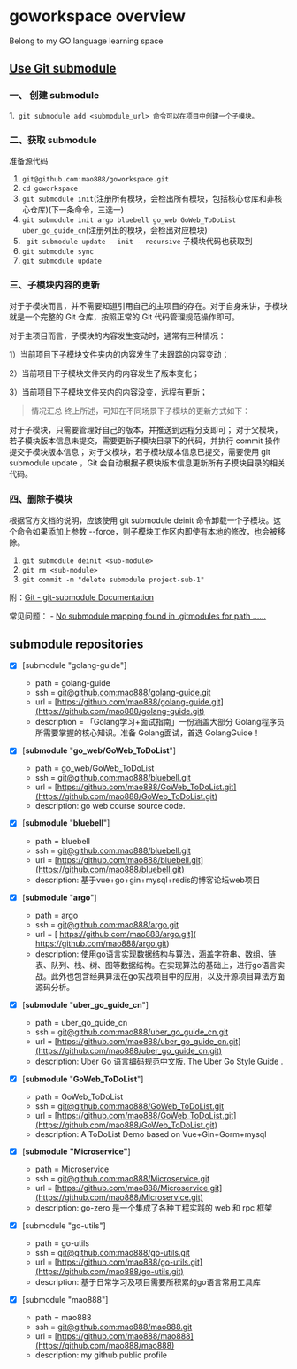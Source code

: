 # goworkspace overview
Belong to my GO language learning space

## [Use Git submodule](https://zhuanlan.zhihu.com/p/87053283)
### 一、 创建 submodule
  1.` git submodule add <submodule_url> 命令可以在项目中创建一个子模块。`

### 二、获取 submodule

准备源代码

1. `git@github.com:mao888/goworkspace.git`
2. `cd goworkspace`
3. `git submodule init`(注册所有模块，会检出所有模块，包括核心仓库和非核心仓库)(下一条命令，三选一)
4. `git submodule init argo bluebell go_web GoWeb_ToDoList uber_go_guide_cn`(注册列出的模块，会检出对应模块)
5. ` git submodule update --init --recursive`  子模块代码也获取到
6. `git submodule sync`
7. `git submodule update`

### 三、子模块内容的更新
对于子模块而言，并不需要知道引用自己的主项目的存在。对于自身来讲，子模块就是一个完整的 Git 仓库，按照正常的 Git 代码管理规范操作即可。

对于主项目而言，子模块的内容发生变动时，通常有三种情况：

1）当前项目下子模块文件夹内的内容发生了未跟踪的内容变动；

2）当前项目下子模块文件夹内的内容发生了版本变化；

3）当前项目下子模块文件夹内的内容没变，远程有更新；


> 情况汇总
终上所述，可知在不同场景下子模块的更新方式如下：

对于子模块，只需要管理好自己的版本，并推送到远程分支即可；
对于父模块，若子模块版本信息未提交，需要更新子模块目录下的代码，并执行 commit 操作提交子模块版本信息；
对于父模块，若子模块版本信息已提交，需要使用 git submodule update ，Git 会自动根据子模块版本信息更新所有子模块目录的相关代码。
### 四、删除子模块
根据官方文档的说明，应该使用 git submodule deinit 命令卸载一个子模块。这个命令如果添加上参数 --force，则子模块工作区内即使有本地的修改，也会被移除。

1. `git submodule deinit <sub-module> `
2. `git rm <sub-module>`
3. `git commit -m "delete submodule project-sub-1"`


附：[Git - git-submodule Documentation](https://git-scm.com/docs/git-submodule/en)

常见问题：
    - [No submodule mapping found in .gitmodules for path ......](https://blog.csdn.net/SaberJYang/article/details/124431029)

## submodule repositories

- [x] [submodule "golang-guide"]
  - path = golang-guide 
  - ssh = [git@github.com:mao888/golang-guide.git](git@github.com:mao888/golang-guide.git)
  - url = [https://github.com/mao888/golang-guide.git](https://github.com/mao888/golang-guide.git)
  - description = 「Golang学习+面试指南」一份涵盖大部分 Golang程序员所需要掌握的核心知识。准备 Golang面试，首选 GolangGuide！

- [x] [**submodule** "**go_web/GoWeb_ToDoList**"]
  - path = go_web/GoWeb_ToDoList 
  - ssh = [git@github.com:mao888/bluebell.git](git@github.com:mao888/bluebell.git)
  - url = [https://github.com/mao888/GoWeb_ToDoList.git](https://github.com/mao888/GoWeb_ToDoList.git)
  - description: go web course source code.
- [x] [**submodule** "**bluebell**"]
  - path = bluebell 
  - ssh = [git@github.com:mao888/bluebell.git](git@github.com:mao888/bluebell.git)
  - url = [https://github.com/mao888/bluebell.git](https://github.com/mao888/bluebell.git)
  - description: 基于vue+go+gin+mysql+redis的博客论坛web项目
- [x] [**submodule** "**argo**"]
  - path = argo 
  - ssh = [ git@github.com:mao888/argo.git]( git@github.com:mao888/argo.git)
  - url = [ https://github.com/mao888/argo.git]( https://github.com/mao888/argo.git)
  - description: 使用go语言实现数据结构与算法，涵盖字符串、数组、链表、队列、栈、树、图等数据结构。在实现算法的基础上，进行go语言实战。此外也包含经典算法在go实战项目中的应用，以及开源项目算法方面源码分析。
- [x] [**submodule** "**uber_go_guide_cn**"]
  - path = uber_go_guide_cn 
  - ssh = [git@github.com:mao888/uber_go_guide_cn.git](git@github.com:mao888/uber_go_guide_cn.git)
  - url = [https://github.com/mao888/uber_go_guide_cn.git](https://github.com/mao888/uber_go_guide_cn.git)
  - description: Uber Go 语言编码规范中文版. The Uber Go Style Guide .
- [x] [**submodule** "**GoWeb_ToDoList**"]
  - path = GoWeb_ToDoList 
  - ssh = [git@github.com:mao888/GoWeb_ToDoList.git](git@github.com:mao888/GoWeb_ToDoList.git)
  - url = [https://github.com/mao888/GoWeb_ToDoList.git](https://github.com/mao888/GoWeb_ToDoList.git)
  - description: A ToDoList Demo based on Vue+Gin+Gorm+mysql
- [x] [**submodule** **"Microservice"**]
  - path = Microservice 
  - ssh = [git@github.com:mao888/Microservice.git](git@github.com:mao888/Microservice.git)
  - url = [https://github.com/mao888/Microservice.git](https://github.com/mao888/Microservice.git)
  - description: go-zero 是一个集成了各种工程实践的 web 和 rpc 框架
- [x] [submodule "go-utils"]
  - path = go-utils 
  - ssh = [git@github.com:mao888/go-utils.git](git@github.com:mao888/go-utils.git)
  - url = [https://github.com/mao888/go-utils.git](https://github.com/mao888/go-utils.git)
  - description: 基于日常学习及项目需要所积累的go语言常用工具库
- [x] [submodule "mao888"]
  - path = mao888 
  - ssh = [git@github.com:mao888/mao888.git](git@github.com:mao888/mao888.git)
  - url = [https://github.com/mao888/mao888](https://github.com/mao888/mao888)
  - description: my github public profile